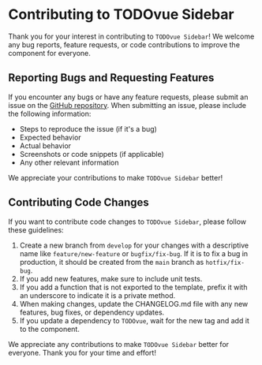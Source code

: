 # Contributing to TODOvue Sidebar
Thank you for your interest in contributing to `TODOvue Sidebar`! We welcome any bug reports, feature requests, or code contributions to improve the component for everyone.

## Reporting Bugs and Requesting Features
If you encounter any bugs or have any feature requests, please submit an issue on the [GitHub repository](https://github.com/TODOvue/tv-sidebar/issues). When submitting an issue, please include the following information:
- Steps to reproduce the issue (if it's a bug)
- Expected behavior
- Actual behavior
- Screenshots or code snippets (if applicable)
- Any other relevant information

We appreciate your contributions to make `TODOvue Sidebar` better!

## Contributing Code Changes
If you want to contribute code changes to `TODOvue Sidebar`, please follow these guidelines:
1. Create a new branch from `develop` for your changes with a descriptive name like `feature/new-feature` or `bugfix/fix-bug`. If it is to fix a bug in production, it should be created from the `main` branch as `hotfix/fix-bug`.
2. If you add new features, make sure to include unit tests.
3. If you add a function that is not exported to the template, prefix it with an underscore to indicate it is a private method.
4. When making changes, update the CHANGELOG.md file with any new features, bug fixes, or dependency updates.
5. If you update a dependency to `TODOvue`, wait for the new tag and add it to the component.

We appreciate any contributions to make `TODOvue Sidebar` better for everyone. Thank you for your time and effort!

